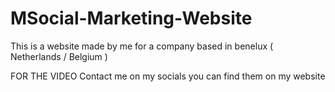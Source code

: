 # MSocial-Marketing-Website
This is a website made by me for a company based in benelux ( Netherlands / Belgium ) 

FOR THE VIDEO Contact me on my socials you can find them on my website
